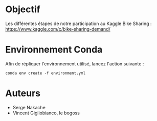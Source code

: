 # Objectif

Les différentes étapes de notre participation au Kaggle Bike Sharing : https://www.kaggle.com/c/bike-sharing-demand/

# Environnement Conda
Afin de répliquer l'environnement utilisé, lancez l'action suivante : 

```
conda env create -f environment.yml
```

# Auteurs

 * Serge Nakache
 * Vincent Gigliobianco, le bogoss
 